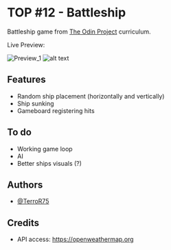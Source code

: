 # TOP #12 - Battleship

Battleship game from [The Odin Project](https://www.theodinproject.com) curriculum.

Live Preview: 

![Preview_1](#)
![alt text](#)

## Features

- Random ship placement (horizontally and vertically)
- Ship sunking
- Gameboard registering hits


## To do
- Working game loop
- AI
- Better ships visuals (?)

## Authors

- [@TerroR75](https://github.com/TerroR75)

## Credits
- API access: https://openweathermap.org

